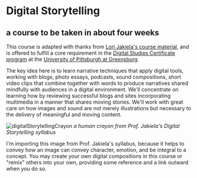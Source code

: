 # Digital Storytelling
## a course to be taken in about four weeks

This course is adapted with thanks from [Lori Jakiela's course material](https://upgstories.wordpress.com/2015/01/05/welcome-to-digital-storytelling-1-syllabus-and-course-details/), and is offered to fulfill a core requirement in the [Digital Studies Certificate program](http://greensburg.pitt.edu/academics/info/digital-studies) at the [University of Pittsburgh at Greensburg](http://www.greensburg.pitt.edu/).

The key idea here is to learn narrative techniques that apply digital tools, working with blogs, photo essays, podcasts, sound compositions, short video clips that combine together with words to produce narratives shared mindfully with audiences in a digital environment. We'll concentrate on learning how by reviewing successful blogs and sites incorporating multimedia in a manner that shares moving stories. We'll work with great care on how images and sound are not merely illustrations but necessary to the delivery of meaningful and moving content.  


![digitalStorytellingCrayon](https://upgstories.files.wordpress.com/2015/01/menace-3.png)
*a human crayon from Prof. Jakiela's Digital Storytelling syllabus*

I'm importing this image from Prof. Jakiela's syllabus, because it helps to convey how an image can convey character, emotion, and be integral to a concept. You may create your own digital compositions in this course or "remix" others into your own, providing some reference and a link outward when you do so. 
